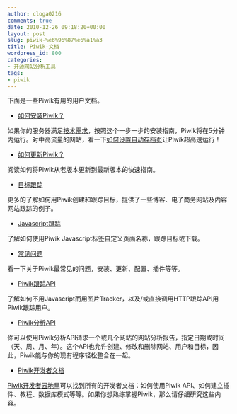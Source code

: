 ```yaml
---
author: cloga0216
comments: true
date: 2010-12-26 09:18:20+00:00
layout: post
slug: piwik-%e6%96%87%e6%a1%a3
title: Piwik-文档
wordpress_id: 800
categories:
- 开源网站分析工具
tags:
- piwik
---
```


下面是一些Piwik有用的用户文档。



	
  * [如何安装Piwik？](http://piwik.org/docs/installation/)

如果你的服务器满足[技术需求](http://piwik.org/docs/requirements/)，按照这个一步一步的安装指南，Piwik将在5分钟内运行。对中高流量的网站，看一下[如何设置自动存档页](http://piwik.org/docs/setup-auto-archiving/)让Piwik超高速运行！
	
  * [如何更新Piwik？](http://piwik.org/docs/update/)

阅读如何将Piwik从老版本更新到最新版本的快速指南。
	
  * [目标跟踪](http://piwik.org/docs/tracking-goals-web-analytics/)

更多的了解如何用Piwik创建和跟踪目标，提供了一些博客、电子商务网站及内容网站跟踪的例子。
	
  * [Javascript跟踪](http://piwik.org/docs/javascript-tracking/)

了解如何使用Piwik Javascript标签自定义页面名称，跟踪目标或下载。
	
  * [常见问题](http://piwik.org/faq/)

看一下关于Piwik最常见的问题，安装、更新、配置、插件等等。
	
  * [Piwik跟踪API](http://piwik.org/docs/tracking-api/)

了解如何不用Javascript而用图片Tracker，以及/或直接调用HTTP跟踪API用Piwik跟踪用户。
<!-- more -->
	
  * [Piwik分析API](http://piwik.org/docs/analytics-api/)

你可以使用Piwik分析API请求一个或几个网站的网站分析报告，指定日期或时间（天、周、月、年）。这个API也允许创建、修改和删除网站、用户和目标，因此，Piwik能与你的现有程序轻松整合在一起。
	
  * [Piwik开发者文档](http://dev.piwik.org/)

[Piwik开发者园地](http://dev.piwik.org/)里可以找到所有的开发者文档：如何使用Piwik API、如何建立插件、教程、数据库模式等等。如果你想熟练掌握Piwik，那么请仔细研究这些内容。
